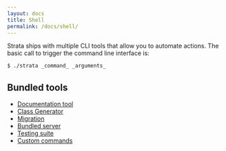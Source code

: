 ```yaml
---
layout: docs
title: Shell
permalink: /docs/shell/
---
```


Strata ships with multiple CLI tools that allow you to automate actions. The basic call to trigger the command line interface is:

~~~ sh
$ ./strata _command_ _arguments_
~~~

## Bundled tools

* [Documentation tool](/docs/shell/documenting)
* [Class Generator](/docs/shell/generator)
* [Migration](/docs/shell/migrations)
* [Bundled server](/docs/shell/server)
* [Testing suite](/docs/shell/testing)
* [Custom commands](/docs/shell/customcommands)
